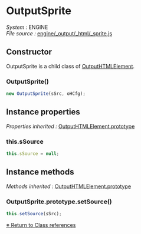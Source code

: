 # OutputSprite


_System :_ ENGINE  
_File source :_ [engine/_output/_html/_sprite.js](https://github.com/de-sign/DBZ-Versus/blob/master/src/assets/js/engine/_output/_html/_sprite.js)

## Constructor

OutputSprite is a child class of [OutputHTMLElement](OutputHTMLElement.md).
### OutputSprite()

```javascript
new OutputSprite(sSrc, oHCfg);
```


## Instance properties
_Properties inherited :_ [OutputHTMLElement.prototype](OutputHTMLElement.md#instance-properties)

### this.sSource

```javascript
this.sSource = null;
```


## Instance methods
_Methods inherited :_ [OutputHTMLElement.prototype](OutputHTMLElement.md#instance-methods) 

### OutputSprite.prototype.setSource()

```javascript
this.setSource(sSrc);
```


<link rel="stylesheet" href="../_doc.css" />

[&#8251; Return to Class references](References.md)